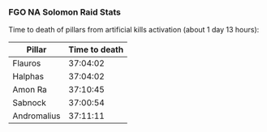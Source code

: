 ### FGO NA Solomon Raid Stats

Time to death of pillars from artificial kills activation (about 1 day 13 hours):

| Pillar      | Time to death |
|-------------|----------|
| Flauros     | 37:04:02 |
| Halphas     | 37:04:02 |
| Amon Ra     | 37:10:45 |
| Sabnock     | 37:00:54 |
| Andromalius | 37:11:11 |
